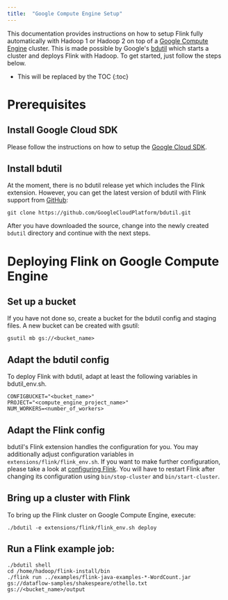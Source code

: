```yaml
---
title:  "Google Compute Engine Setup"
---
```

<!--
Licensed to the Apache Software Foundation (ASF) under one
or more contributor license agreements.  See the NOTICE file
distributed with this work for additional information
regarding copyright ownership.  The ASF licenses this file
to you under the Apache License, Version 2.0 (the
"License"); you may not use this file except in compliance
with the License.  You may obtain a copy of the License at

  http://www.apache.org/licenses/LICENSE-2.0

Unless required by applicable law or agreed to in writing,
software distributed under the License is distributed on an
"AS IS" BASIS, WITHOUT WARRANTIES OR CONDITIONS OF ANY
KIND, either express or implied.  See the License for the
specific language governing permissions and limitations
under the License.
-->


This documentation provides instructions on how to setup Flink fully
automatically with Hadoop 1 or Hadoop 2 on top of a
[Google Compute Engine](https://cloud.google.com/compute/) cluster. This is made
possible by Google's [bdutil](https://cloud.google.com/hadoop/bdutil) which
starts a cluster and deploys Flink with Hadoop. To get started, just follow the
steps below.

* This will be replaced by the TOC
{:toc}

# Prerequisites

## Install Google Cloud SDK

Please follow the instructions on how to setup the
[Google Cloud SDK](https://cloud.google.com/sdk/).

## Install bdutil

At the moment, there is no bdutil release yet which includes the Flink
extension. However, you can get the latest version of bdutil with Flink support
from [GitHub](https://github.com/GoogleCloudPlatform/bdutil):

    git clone https://github.com/GoogleCloudPlatform/bdutil.git

After you have downloaded the source, change into the newly created `bdutil`
directory and continue with the next steps.

# Deploying Flink on Google Compute Engine

## Set up a bucket

If you have not done so, create a bucket for the bdutil config and
staging files. A new bucket can be created with gsutil:

    gsutil mb gs://<bucket_name>


## Adapt the bdutil config

To deploy Flink with bdutil, adapt at least the following variables in
bdutil_env.sh.

    CONFIGBUCKET="<bucket_name>"
    PROJECT="<compute_engine_project_name>"
    NUM_WORKERS=<number_of_workers>

## Adapt the Flink config

bdutil's Flink extension handles the configuration for you. You may additionally
adjust configuration variables in `extensions/flink/flink_env.sh`. If you want
to make further configuration, please take a look at
[configuring Flink](config.md). You will have to restart Flink after changing
its configuration using `bin/stop-cluster` and `bin/start-cluster`.

## Bring up a cluster with Flink

To bring up the Flink cluster on Google Compute Engine, execute:

    ./bdutil -e extensions/flink/flink_env.sh deploy

## Run a Flink example job:

    ./bdutil shell
    cd /home/hadoop/flink-install/bin
    ./flink run ../examples/flink-java-examples-*-WordCount.jar gs://dataflow-samples/shakespeare/othello.txt gs://<bucket_name>/output
